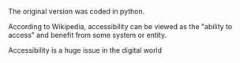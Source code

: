 The original version was coded in python.




According to Wikipedia, accessibility can be viewed as the "ability to access" and benefit from some system or entity.

Accessibility is a huge issue in the digital world
